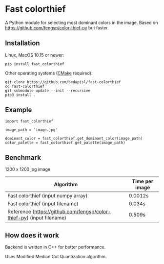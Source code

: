 # Fast colorthief

A Python module for selecting most dominant colors in the image. Based on https://github.com/fengsp/color-thief-py but faster.

## Installation
Linux, MacOS 10.15 or newer:
```
pip install fast_colorthief
```
Other operating systems ([CMake](https://cmake.org/) required):
```
git clone https://github.com/bedapisl/fast-colorthief
cd fast-colorthief
git submodule update --init --recursive
pip3 install .
```

## Example
```
import fast_colorthief

image_path = 'image.jpg'

dominant_color = fast_colorthief.get_dominant_color(image_path)
color_palette = fast_colorthief.get_palette(image_path)
```

## Benchmark
1200 x 1200 jpg image


| Algorithm | Time per image |
| ----------| -------------- |
| Fast colorthief (input numpy array) | 0.0012s |
| Fast colorthief (input filename) | 0.034s | 
| Reference (https://github.com/fengsp/color-thief-py) (input filename) | 0.509s |
 
## How does it work
Backend is written in C++ for better performance.

Uses Modified Median Cut Quantization algorithm.
